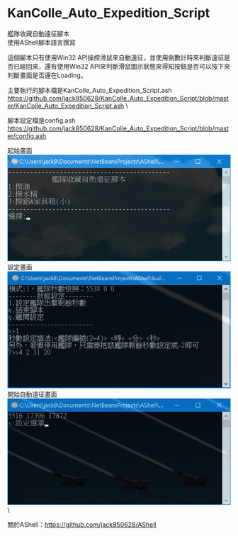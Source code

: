 # KanColle_Auto_Expedition_Script
艦隊收藏自動遠征腳本\
使用AShell腳本語言撰寫

這個腳本只有使用Win32 API操控滑鼠來自動遠征，並使用倒數計時來判斷遠征是否已經回來，還有使用Win32 API來判斷滑鼠圖示狀態來得知按鈕是否可以按下來判斷畫面是否還在Loading。

主要執行的腳本檔是KanColle_Auto_Expedition_Script.ash 
\
https://github.com/jack850628/KanColle_Auto_Expedition_Script/blob/master/KanColle_Auto_Expedition_Script.ash
\

腳本設定檔是config.ash 
\
https://github.com/jack850628/KanColle_Auto_Expedition_Script/blob/master/config.ash



起始畫面
\
![Alt text](https://raw.githubusercontent.com/jack850628/KanColle_Auto_Expedition_Script/master/demo1.png)
\
設定畫面
\
![Alt text](https://raw.githubusercontent.com/jack850628/KanColle_Auto_Expedition_Script/master/demo2.png)
\
開始自動遠征畫面
\
![Alt text](https://raw.githubusercontent.com/jack850628/KanColle_Auto_Expedition_Script/master/demo3.png)
\

關於AShell：https://github.com/jack850628/AShell
